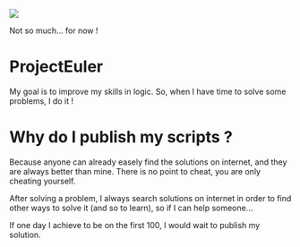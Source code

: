 ![](https://projecteuler.net/profile/BlackFart.png)

Not so much... for now !

# ProjectEuler
My goal is to improve my skills in logic.
So, when I have time to solve some problems, I do it !

# Why do I publish my scripts ?
Because anyone can already easely find the solutions on internet, and they are always better than mine.
There is no point to cheat, you are only cheating yourself.

After solving a problem, I always search solutions on internet in order to find other ways to solve it (and so to learn), so if I can help someone...

If one day I achieve to be on the first 100, I would wait to publish my solution. 

